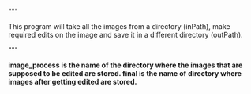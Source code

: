 """

This program will take all the images from a directory (inPath),
make required edits on the image and save it in a different directory (outPath).

"""

**image_process is the name of the directory where the images that are supposed to be edited are stored.
final is the name of directory where images after getting edited are stored.**
